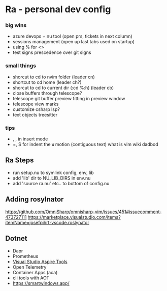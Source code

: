 # Ra - personal dev config


### big wins
- azure devops + nu tool (open prs, tickets in next column)
- sessions management (open up last tabs used on startup)
- using % for <>
- test signs prescedence over git signs

### small things
- shorcut to cd to nvim folder (leader cn)
- shortcut to cd home (leader ch?)
- shorcut to cd to current dir (:cd %:h) (leader cb)
- close buffers through telescope?
- telescope git buffer preview fitting in preview window
- telescope view marks
- customize csharp lsp?
- text objects treesitter

### tips
- <C-o>, <c-w>, <c-h> in insert mode
- =, S for indent
the `W` motion (contiguous text)
what is vim wiki
dadbod


## Ra Steps
- run setup.nu to symlink config, env, lib
- add 'lib' dir to NU_LIB_DIRS in env.nu
- add 'source ra.nu' etc.. to bottom of config.nu

## Adding rosylnator
https://github.com/OmniSharp/omnisharp-vim/issues/451#issuecomment-473727111
https://marketplace.visualstudio.com/items?itemName=josefpihrt-vscode.roslynator

## Dotnet 

- Dapr
- Prometheus
- [Visual Studio Aspire Tools](https://learn.microsoft.com/en-us/dotnet/aspire/setup-tooling?tabs=visual-studio#visual-studio-tooling)
- Open Telemetry
- Container Apps (aca)
- cli tools with AOT
- https://smartwindows.app/
